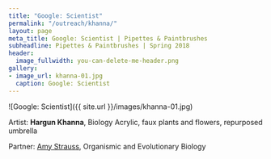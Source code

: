 ```yaml
---
title: "Google: Scientist"
permalink: "/outreach/khanna/"
layout: page
meta_title: Google: Scientist | Pipettes & Paintbrushes
subheadline: Pipettes & Paintbrushes | Spring 2018
header:
  image_fullwidth: you-can-delete-me-header.png
gallery:
- image_url: khanna-01.jpg
  caption: Google: Scientist
---
```


![Google: Scientist]({{ site.url }}/images/khanna-01.jpg)

Artist: **Hargun Khanna**, Biology
Acrylic, faux plants and flowers, repurposed umbrella

Partner: [Amy Strauss](http://thatslifesci.com/authors/astrauss), Organismic and Evolutionary Biology
